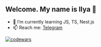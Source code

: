 ## Welcome. My name is Ilya 👋

- 🌱 I’m currently learning JS, TS, Nest.js
- 📫 Reach me:  [Telegram](https://t.me/ilyashr)

[![codewars](https://www.codewars.com/users/IIyashr/badges/small)](https://www.codewars.com/users/IIyashr)
